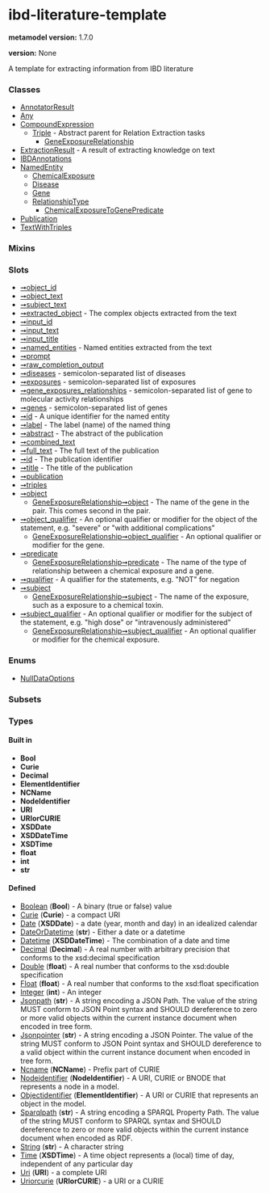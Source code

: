 
# ibd-literature-template


**metamodel version:** 1.7.0

**version:** None


A template for extracting information from IBD literature


### Classes

 * [AnnotatorResult](AnnotatorResult.md)
 * [Any](Any.md)
 * [CompoundExpression](CompoundExpression.md)
     * [Triple](Triple.md) - Abstract parent for Relation Extraction tasks
         * [GeneExposureRelationship](GeneExposureRelationship.md)
 * [ExtractionResult](ExtractionResult.md) - A result of extracting knowledge on text
 * [IBDAnnotations](IBDAnnotations.md)
 * [NamedEntity](NamedEntity.md)
     * [ChemicalExposure](ChemicalExposure.md)
     * [Disease](Disease.md)
     * [Gene](Gene.md)
     * [RelationshipType](RelationshipType.md)
         * [ChemicalExposureToGenePredicate](ChemicalExposureToGenePredicate.md)
 * [Publication](Publication.md)
 * [TextWithTriples](TextWithTriples.md)

### Mixins


### Slots

 * [➞object_id](annotatorResult__object_id.md)
 * [➞object_text](annotatorResult__object_text.md)
 * [➞subject_text](annotatorResult__subject_text.md)
 * [➞extracted_object](extractionResult__extracted_object.md) - The complex objects extracted from the text
 * [➞input_id](extractionResult__input_id.md)
 * [➞input_text](extractionResult__input_text.md)
 * [➞input_title](extractionResult__input_title.md)
 * [➞named_entities](extractionResult__named_entities.md) - Named entities extracted from the text
 * [➞prompt](extractionResult__prompt.md)
 * [➞raw_completion_output](extractionResult__raw_completion_output.md)
 * [➞diseases](iBDAnnotations__diseases.md) - semicolon-separated list of diseases
 * [➞exposures](iBDAnnotations__exposures.md) - semicolon-separated list of exposures
 * [➞gene_exposures_relationships](iBDAnnotations__gene_exposures_relationships.md) - semicolon-separated list of gene to molecular activity relationships
 * [➞genes](iBDAnnotations__genes.md) - semicolon-separated list of genes
 * [➞id](namedEntity__id.md) - A unique identifier for the named entity
 * [➞label](namedEntity__label.md) - The label (name) of the named thing
 * [➞abstract](publication__abstract.md) - The abstract of the publication
 * [➞combined_text](publication__combined_text.md)
 * [➞full_text](publication__full_text.md) - The full text of the publication
 * [➞id](publication__id.md) - The publication identifier
 * [➞title](publication__title.md) - The title of the publication
 * [➞publication](textWithTriples__publication.md)
 * [➞triples](textWithTriples__triples.md)
 * [➞object](triple__object.md)
     * [GeneExposureRelationship➞object](GeneExposureRelationship_object.md) - The name of the gene in the pair. This comes second in the pair.
 * [➞object_qualifier](triple__object_qualifier.md) - An optional qualifier or modifier for the object of the statement, e.g. "severe" or "with additional complications"
     * [GeneExposureRelationship➞object_qualifier](GeneExposureRelationship_object_qualifier.md) - An optional qualifier or modifier for the gene.
 * [➞predicate](triple__predicate.md)
     * [GeneExposureRelationship➞predicate](GeneExposureRelationship_predicate.md) - The name of the type of relationship between a chemical exposure and a gene.
 * [➞qualifier](triple__qualifier.md) - A qualifier for the statements, e.g. "NOT" for negation
 * [➞subject](triple__subject.md)
     * [GeneExposureRelationship➞subject](GeneExposureRelationship_subject.md) - The name of the exposure, such as a exposure to a chemical toxin.
 * [➞subject_qualifier](triple__subject_qualifier.md) - An optional qualifier or modifier for the subject of the statement, e.g. "high dose" or "intravenously administered"
     * [GeneExposureRelationship➞subject_qualifier](GeneExposureRelationship_subject_qualifier.md) - An optional qualifier or modifier for the chemical exposure.

### Enums

 * [NullDataOptions](NullDataOptions.md)

### Subsets


### Types


#### Built in

 * **Bool**
 * **Curie**
 * **Decimal**
 * **ElementIdentifier**
 * **NCName**
 * **NodeIdentifier**
 * **URI**
 * **URIorCURIE**
 * **XSDDate**
 * **XSDDateTime**
 * **XSDTime**
 * **float**
 * **int**
 * **str**

#### Defined

 * [Boolean](types/Boolean.md)  (**Bool**)  - A binary (true or false) value
 * [Curie](types/Curie.md)  (**Curie**)  - a compact URI
 * [Date](types/Date.md)  (**XSDDate**)  - a date (year, month and day) in an idealized calendar
 * [DateOrDatetime](types/DateOrDatetime.md)  (**str**)  - Either a date or a datetime
 * [Datetime](types/Datetime.md)  (**XSDDateTime**)  - The combination of a date and time
 * [Decimal](types/Decimal.md)  (**Decimal**)  - A real number with arbitrary precision that conforms to the xsd:decimal specification
 * [Double](types/Double.md)  (**float**)  - A real number that conforms to the xsd:double specification
 * [Float](types/Float.md)  (**float**)  - A real number that conforms to the xsd:float specification
 * [Integer](types/Integer.md)  (**int**)  - An integer
 * [Jsonpath](types/Jsonpath.md)  (**str**)  - A string encoding a JSON Path. The value of the string MUST conform to JSON Point syntax and SHOULD dereference to zero or more valid objects within the current instance document when encoded in tree form.
 * [Jsonpointer](types/Jsonpointer.md)  (**str**)  - A string encoding a JSON Pointer. The value of the string MUST conform to JSON Point syntax and SHOULD dereference to a valid object within the current instance document when encoded in tree form.
 * [Ncname](types/Ncname.md)  (**NCName**)  - Prefix part of CURIE
 * [Nodeidentifier](types/Nodeidentifier.md)  (**NodeIdentifier**)  - A URI, CURIE or BNODE that represents a node in a model.
 * [Objectidentifier](types/Objectidentifier.md)  (**ElementIdentifier**)  - A URI or CURIE that represents an object in the model.
 * [Sparqlpath](types/Sparqlpath.md)  (**str**)  - A string encoding a SPARQL Property Path. The value of the string MUST conform to SPARQL syntax and SHOULD dereference to zero or more valid objects within the current instance document when encoded as RDF.
 * [String](types/String.md)  (**str**)  - A character string
 * [Time](types/Time.md)  (**XSDTime**)  - A time object represents a (local) time of day, independent of any particular day
 * [Uri](types/Uri.md)  (**URI**)  - a complete URI
 * [Uriorcurie](types/Uriorcurie.md)  (**URIorCURIE**)  - a URI or a CURIE
